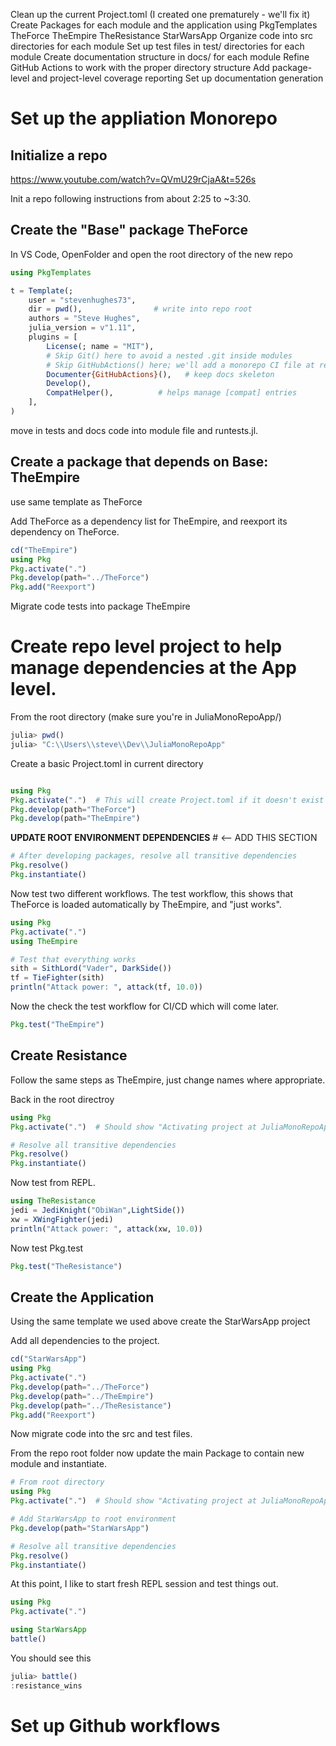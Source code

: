
Clean up the current Project.toml (I created one prematurely - we'll fix it)
Create Packages for each module and the application using PkgTemplates
   TheForce
   TheEmpire
   TheResistance
   StarWarsApp
Organize code into src directories for each module
Set up test files in test/ directories for each module
Create documentation structure in docs/ for each module
Refine GitHub Actions to work with the proper directory structure
Add package-level and project-level coverage reporting
Set up documentation generation

# Set up the appliation Monorepo

## Initialize a repo

https://www.youtube.com/watch?v=QVmU29rCjaA&t=526s

Init a repo following instructions from about 2:25 to ~3:30. 

## Create the "Base" package TheForce 

In VS Code, OpenFolder and open the root directory of the new repo

```julia
using PkgTemplates

t = Template(;
    user = "stevenhughes73",
    dir = pwd(),                # write into repo root
    authors = "Steve Hughes",
    julia_version = v"1.11",
    plugins = [
        License(; name = "MIT"),
        # Skip Git() here to avoid a nested .git inside modules
        # Skip GitHubActions() here; we'll add a monorepo CI file at repo root
        Documenter{GitHubActions}(),   # keep docs skeleton
        Develop(),
        CompatHelper(),          # helps manage [compat] entries
    ],
)
```

move in tests and docs code into module file and runtests.jl. 


## Create a package that depends on Base: TheEmpire

use same template as TheForce

Add TheForce as a dependency list for TheEmpire, and reexport its dependency on TheForce.

```julia
cd("TheEmpire")
using Pkg
Pkg.activate(".")
Pkg.develop(path="../TheForce")
Pkg.add("Reexport")
```
Migrate code tests into package TheEmpire

# Create repo level project to help manage dependencies at the App level. 

From the root directory (make sure you're in JuliaMonoRepoApp/)

```julia
julia> pwd()
julia> "C:\\Users\\steve\\Dev\\JuliaMonoRepoApp"
```
Create a basic Project.toml in current directory

```julia

using Pkg
Pkg.activate(".")  # This will create Project.toml if it doesn't exist
Pkg.develop(path="TheForce")
Pkg.develop(path="TheEmpire")
```

**UPDATE ROOT ENVIRONMENT DEPENDENCIES**  # <-- ADD THIS SECTION
```julia
# After developing packages, resolve all transitive dependencies
Pkg.resolve()
Pkg.instantiate()
```

Now test two different workflows.  The test workflow, this shows that TheForce is loaded automatically by TheEmpire, and "just works".  

```julia
using Pkg
Pkg.activate(".")
using TheEmpire

# Test that everything works
sith = SithLord("Vader", DarkSide())
tf = TieFighter(sith)
println("Attack power: ", attack(tf, 10.0))
```

Now the check the test workflow for CI/CD which will come later. 

```julia
Pkg.test("TheEmpire")  
```

## Create Resistance

Follow the same steps as TheEmpire, just change names where appropriate.  

Back in the root directroy

```julia
using Pkg
Pkg.activate(".")  # Should show "Activating project at JuliaMonoRepoApp"

# Resolve all transitive dependencies
Pkg.resolve()
Pkg.instantiate()
```

Now test from REPL. 

```julia
using TheResistance
jedi = JediKnight("ObiWan",LightSide())
xw = XWingFighter(jedi)
println("Attack power: ", attack(xw, 10.0))
```

Now test Pkg.test

``` julia
Pkg.test("TheResistance")
```

## Create the Application

Using the same template we used above create the StarWarsApp project

Add all dependencies to the project.

```julia
cd("StarWarsApp")
using Pkg
Pkg.activate(".")
Pkg.develop(path="../TheForce")
Pkg.develop(path="../TheEmpire")
Pkg.develop(path="../TheResistance")
Pkg.add("Reexport")
```

Now migrate code into the src and test files. 

From the repo root folder now update the main Package to contain new module and instantiate. 

```julia
# From root directory
using Pkg
Pkg.activate(".")  # Should show "Activating project at JuliaMonoRepoApp"

# Add StarWarsApp to root environment
Pkg.develop(path="StarWarsApp")

# Resolve all transitive dependencies
Pkg.resolve()
Pkg.instantiate()
```

At this point, I like to start fresh REPL session and test things out. 

``` julia
using Pkg
Pkg.activate(".") 

using StarWarsApp
battle()

```
You should see this

```julia
julia> battle()
:resistance_wins
```

# Set up Github workflows